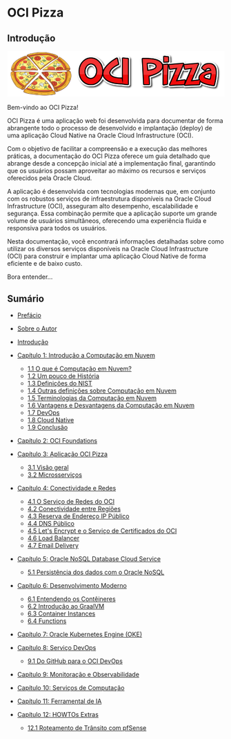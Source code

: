 # OCI Pizza

## Introdução

![alt_text](./docs/chapter-1/img/oci-pizza-logo-1.png "OCI Pizza")

Bem-vindo ao OCI Pizza!

OCI Pizza é uma aplicação web foi desenvolvida para documentar de forma abrangente todo o processo de desenvolvido e implantação (deploy) de uma aplicação Cloud Native na Oracle Cloud Infrastructure (OCI).

Com o objetivo de facilitar a compreensão e a execução das melhores práticas, a documentação do OCI Pizza oferece um guia detalhado que abrange desde a concepção inicial até a implementação final, garantindo que os usuários possam aproveitar ao máximo os recursos e serviços oferecidos pela Oracle Cloud.

A aplicação é desenvolvida com tecnologias modernas que, em conjunto com os robustos  serviços de infraestrutura disponíveis na Oracle Cloud Infrastructure (OCI), asseguram alto desempenho, escalabilidade e segurança. Essa combinação permite que a aplicação suporte um grande volume de usuários simultâneos, oferecendo uma experiência fluida e responsiva para todos os usuários.

Nesta documentação, você encontrará informações detalhadas sobre como utilizar os diversos serviços disponíveis na Oracle Cloud Infrastructure (OCI) para construir e implantar uma aplicação Cloud Native de forma eficiente e de baixo custo.

Bora entender...

## Sumário

- [Prefácio](./docs/preface.md)
- [Sobre o Autor](./docs/daniel-armbrust-about.md)
- [Introdução](./docs/intro.md)

- [Capítulo 1: Introdução a Computação em Nuvem](./docs/chapter-1/index.md)
	- [1.1 O que é Computação em Nuvem?](./docs/chapter-1/introducao-a-computacao-em-nuvem.md#11-o-que-é-computação-em-nuvem)
	- [1.2 Um pouco de História](./docs/chapter-1/introducao-a-computacao-em-nuvem.md#12-um-pouco-de-história)
	- [1.3 Definições do NIST](./docs/chapter-1/introducao-a-computacao-em-nuvem.md#13-definições-do-nist)
	- [1.4 Outras definições sobre Computação em Nuvem](./docs/chapter-1/introducao-a-computacao-em-nuvem.md#14-outras-definições-sobre-computação-em-nuvem)
	- [1.5 Terminologias da Computação em Nuvem](./docs/chapter-1/introducao-a-computacao-em-nuvem.md#15-terminologias-da-computação-em-nuvem)
	- [1.6 Vantagens e Desvantagens da Computação em Nuvem](./docs/chapter-1/introducao-a-computacao-em-nuvem.md#16-vantagens-e-desvantagens-da-computação-em-nuvem)
	- [1.7 DevOps](./docs/chapter-1/introducao-a-computacao-em-nuvem.md#17-devops)
	- [1.8 Cloud Native](./docs/chapter-1/introducao-a-computacao-em-nuvem.md#18-cloud-native)
	- [1.9 Conclusão](./docs/chapter-1/introducao-a-computacao-em-nuvem.md#19-conclusão)

- [Capítulo 2: OCI Foundations](./docs/chapter-2/index.md)

- [Capítulo 3: Aplicação OCI Pizza](./docs/chapter-3/index.md)
	- [3.1 Visão geral](./docs/chapter-3/ocipizza-overview.md)	
	- [3.2 Microsserviços](./docs/chapter-3/microservices.md)

- [Capítulo 4: Conectividade e Redes](./docs/chapter-4/index.md)
	- [4.1 O Serviço de Redes do OCI](./docs/chapter-4/network.md)
	- [4.2 Conectividade entre Regiões](./docs/chapter-4/regions-connectivity.md)
	- [4.3 Reserva de Endereço IP Público](./docs/chapter-4/reserved-public-ip.md)	
	- [4.4 DNS Público](./docs/chapter-4/dns.md)
	- [4.5 Let's Encrypt e o Serviço de Certificados do OCI](./docs/chapter-4/lets-encrypt.md)
	- [4.6 Load Balancer](./docs/chapter-4/lb.md)	
	- [4.7 Email Delivery](./docs/chapter-4/email-delivery.md)
    
- [Capítulo 5: Oracle NoSQL Database Cloud Service](./docs/chapter-5/index.md)
	- [5.1 Persistência dos dados com o Oracle NoSQL](./docs/chapter-5/nosql.md)

- [Capítulo 6: Desenvolvimento Moderno](./docs/chapter-6/index.md)
	- [6.1 Entendendo os Contêineres](./docs/chapter-6/containers.md)
	- [6.2 Introdução ao GraalVM](./docs/chapter-6/graalvm.md)	
	- [6.3 Container Instances](./docs/chapter-6/container-instances.md)	
	- [6.4 Functions](./docs/chapter-6/functions.md)	

- [Capítulo 7: Oracle Kubernetes Engine (OKE)](./docs/chapter-7/index.md)
	
- [Capítulo 8: Serviço DevOps](./docs/chapter-8/index.md)
	- [9.1 Do GitHub para o OCI DevOps](./docs/chapter-8/github-ocidevops.md)

- [Capítulo 9: Monitoração e Observabilidade](./docs/chapter-9/index.md)

- [Capítulo 10: Serviços de Computação](./docs/chapter-10/index.md)

- [Capítulo 11: Ferramental de IA](./docs/chapter-11/index.md)

- [Capítulo 12: HOWTOs Extras](./docs/chapter-12/index.md)
	- [12.1 Roteamento de Trânsito com pfSense](./docs/chapter-12/transit-routing-pfsense.md)
